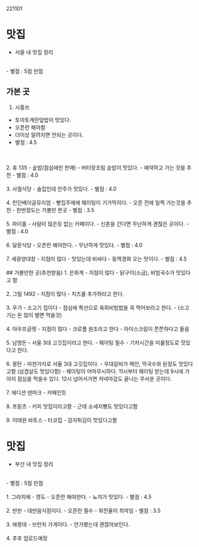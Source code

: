 221101
# 맛집
- 서울 내 맛집 정리
<br>
- 별점 : 5점 만점
<br>

## 가본 곳
1. 시홍쓰
- 토마토계란덮밥이 맛있다. 
- 오픈런 해야함
- 더이상 알려지면 안되는 곳이다.
- 별점 : 4.5
<br>
<br>
2. 휴 135
- 솥밥(점심에만 판매)
- 버터장조림 솥밥이 맛있다.
- 예약하고 가는 것을 추천
- 별점 : 4.0
<br>
<br>
3. 사월식당
- 술집인데 안주가 맛있다. 
- 별점 : 4.0
<br><br>
4. 런던베이글뮤지엄
- 빵집주제에 웨이팅이 기가막히다. 
- 오픈 전에 일찍 가는것을 추천
- 한번정도는 가볼만 한곳
- 별점 : 3.5
<br><br>
5. 파이홀
- 사람이 많은듯 없는 카페이다.
- 신촌을 간다면 무난하게 괜찮은 곳이다.
- 별점 : 4.0
<br><br>
6. 달문식당
- 오픈런 해야한다.
- 무난하게 맛있다.
- 별점 : 4.0
<br><br>
7. 세광양대창
- 지점이 많다
- 맛있는데 비싸다
- 동맥경화 오는 맛이다.
- 별점 : 4.5
<br>
<br>
## 가볼만한 곳(추천받음)
1. 은화계
- 지점이 많다
- 닭구이(소금), 비빔국수가 맛있다고 함
<br><br>
2. 그릴 1492
- 지점이 많다
- 치즈를 추가하라고 한다.
<br><br>
3. 우가
- 소고기 집이다
- 점심에 특선으로 육회비빔밥을 꼭 먹어보라고 한다.
- (소고기는 돈 많이 벌면 먹을것)
<br><br>
4. 아우프글렛
- 지점이 많다
- 크로플 원조라고 한다
- 아이스크림이 쫀쫀하다고 들음
<br><br>
5. 남영돈
- 서울 3대 고깃집이라고 한다.
- 웨이팅 필수
- 기차시간을 미룰정도로 맛있다고 한다.
<br><br>
6. 몽탄
- 마찬가지로 서울 3대 고깃집이다.
- 우대갈비가 메인, 막국수와 된장도 맛있다고함 (삼겹살도 맛있다함)
- 웨이팅이 어마무시하다. 11시부터 웨이팅 받는데 9시에 가야지 점심을 먹을수 있다. 12시 넘어서가면 저녁마감도 끝나는 무서운 곳이다.
<br><br>
7. 에디션 덴마크
- 카페인듯
<br><br>
8. 프릳츠 
- 커피 맛집이라고함
- 근데 소세지빵도 맛있다고함
<br><br>
9. 이태원 바토스 
- 타코집
- 감자튀김이 맛있다고함


# 맛집
- 부산 내 맛집 정리
<br>
- 별점 : 5점 만점
<br><br>
1. 그라치에
- 영도
- 오픈런 해야한다.
- 뇨끼가 맛있다.
- 별점 : 4.5
<br><br>
2. 반핀
- 대만음식점이다.
- 오픈런 필수
- 회전율이 최악임
- 별점 : 3.5
<br><br>
3. 에몽데
- 브런치 가게이다.
- 안가봤는데 괜찮아보인다.
<br><br>
4. 추후 업로드예정